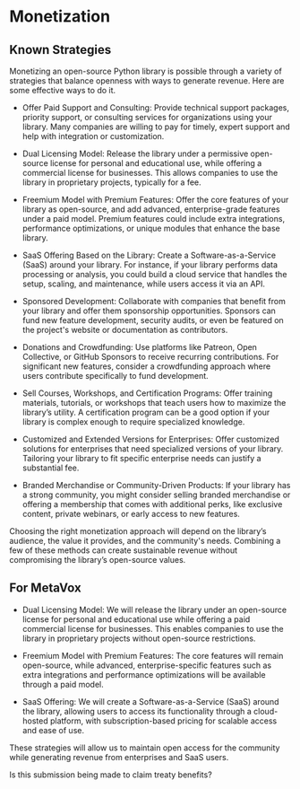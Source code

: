 # Monetization

## Known Strategies
Monetizing an open-source Python library is possible through a variety of strategies that balance openness with ways to generate revenue. Here are some effective ways to do it.

- Offer Paid Support and Consulting:
Provide technical support packages, priority support, or consulting services for organizations using your library. Many companies are willing to pay for timely, expert support and help with integration or customization.

- Dual Licensing Model:
Release the library under a permissive open-source license for personal and educational use, while offering a commercial license for businesses. This allows companies to use the library in proprietary projects, typically for a fee.

- Freemium Model with Premium Features:
Offer the core features of your library as open-source, and add advanced, enterprise-grade features under a paid model. Premium features could include extra integrations, performance optimizations, or unique modules that enhance the base library.

- SaaS Offering Based on the Library:
Create a Software-as-a-Service (SaaS) around your library. For instance, if your library performs data processing or analysis, you could build a cloud service that handles the setup, scaling, and maintenance, while users access it via an API.

- Sponsored Development:
Collaborate with companies that benefit from your library and offer them sponsorship opportunities. Sponsors can fund new feature development, security audits, or even be featured on the project's website or documentation as contributors.

- Donations and Crowdfunding:
Use platforms like Patreon, Open Collective, or GitHub Sponsors to receive recurring contributions. For significant new features, consider a crowdfunding approach where users contribute specifically to fund development.

- Sell Courses, Workshops, and Certification Programs:
Offer training materials, tutorials, or workshops that teach users how to maximize the library’s utility. A certification program can be a good option if your library is complex enough to require specialized knowledge.

- Customized and Extended Versions for Enterprises:
Offer customized solutions for enterprises that need specialized versions of your library. Tailoring your library to fit specific enterprise needs can justify a substantial fee.

- Branded Merchandise or Community-Driven Products:
If your library has a strong community, you might consider selling branded merchandise or offering a membership that comes with additional perks, like exclusive content, private webinars, or early access to new features.

Choosing the right monetization approach will depend on the library’s audience, the value it provides, and the community's needs. Combining a few of these methods can create sustainable revenue without compromising the library’s open-source values.


## For MetaVox

- Dual Licensing Model: We will release the library under an open-source license for personal and educational use while offering a paid commercial license for businesses. This enables companies to use the library in proprietary projects without open-source restrictions.

- Freemium Model with Premium Features: The core features will remain open-source, while advanced, enterprise-specific features such as extra integrations and performance optimizations will be available through a paid model.

- SaaS Offering: We will create a Software-as-a-Service (SaaS) around the library, allowing users to access its functionality through a cloud-hosted platform, with subscription-based pricing for scalable access and ease of use.

These strategies will allow us to maintain open access for the community while generating revenue from enterprises and SaaS users.


Is this submission being made to claim treaty benefits?